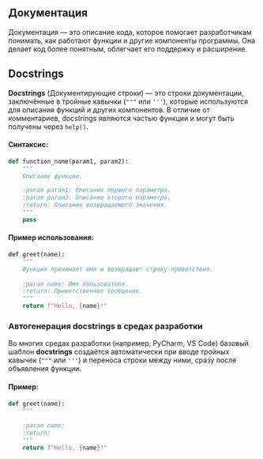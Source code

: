 ## Документация

Документация — это описание кода, которое помогает разработчикам понимать, как работают функции и другие компоненты программы. 
Она делает код более понятным, облегчает его поддержку и расширение. 


## Docstrings

**Docstrings** (Документирующие строки) — это строки документации, заключённые в тройные кавычки (`"""` или `'''`), 
которые используются для описания функций и других компонентов. 
В отличие от комментариев, docstrings являются частью функции и могут быть получены через `help()`.

#### Синтаксис:
```python
def function_name(param1, param2):
    """
    Описание функции.

    :param param1: Описание первого параметра.
    :param param2: Описание второго параметра.
    :return: Описание возвращаемого значения.
    """
    pass
```

#### **Пример использования:**
```python
def greet(name):
    """
    Функция принимает имя и возвращает строку приветствия.
    
    :param name: Имя пользователя.
    :return: Приветственное сообщение.
    """
    return f"Hello, {name}!"
```

### Автогенерация docstrings в средах разработки  
Во многих средах разработки (например, PyCharm, VS Code) базовый шаблон **docstrings** создаётся автоматически 
при вводе тройных кавычек (`"""` или `'''`) и переноса строки между ними, сразу после объявления функции.  

#### **Пример:**
```python
def greet(name):
    """
    
    :param name: 
    :return: 
    """
    return f"Hello, {name}!"
```
